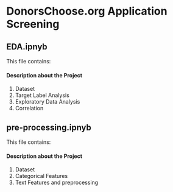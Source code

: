 # DonorsChoose.org Application Screening

## EDA.ipnyb

This file contains:
#### Description about the Project
1. Dataset
2. Target Label Analysis
3. Exploratory Data Analysis
4. Correlation

## pre-processing.ipnyb

This file contains:
#### Description about the Project
1. Dataset
2. Categorical Features
3. Text Features and preprocessing

